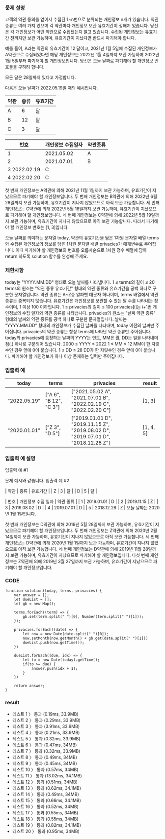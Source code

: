 ### 문제 설명
고객의 약관 동의를 얻어서 수집된 1~n번으로 분류되는 개인정보 n개가 있습니다. 약관 종류는 여러 가지 있으며 각 약관마다 개인정보 보관 유효기간이 정해져 있습니다. 당신은 각 개인정보가 어떤 약관으로 수집됐는지 알고 있습니다. 수집된 개인정보는 유효기간 전까지만 보관 가능하며, 유효기간이 지났다면 반드시 파기해야 합니다.

예를 들어, A라는 약관의 유효기간이 12 달이고, 2021년 1월 5일에 수집된 개인정보가 A약관으로 수집되었다면 해당 개인정보는 2022년 1월 4일까지 보관 가능하며 2022년 1월 5일부터 파기해야 할 개인정보입니다.
당신은 오늘 날짜로 파기해야 할 개인정보 번호들을 구하려 합니다.

모든 달은 28일까지 있다고 가정합니다.

다음은 오늘 날짜가 2022.05.19일 때의 예시입니다.

| 약관 | 종류 | 유효기간 |
| ---- | ---- | ---- |
| A | 6 | 달 |
| B | 12 | 달 |
| C | 3 | 달 |

| 번호 | 개인정보 수집일자 | 약관종류 |
| ---- | ---- | ---- |
| 1 | 2021.05.02 | A |
| 2 | 2021.07.01 | B |
| 3	2022.02.19 | C | 
| 4	2022.02.20 | C |

첫 번째 개인정보는 A약관에 의해 2021년 11월 1일까지 보관 가능하며, 유효기간이 지났으므로 파기해야 할 개인정보입니다.
두 번째 개인정보는 B약관에 의해 2022년 6월 28일까지 보관 가능하며, 유효기간이 지나지 않았으므로 아직 보관 가능합니다.
세 번째 개인정보는 C약관에 의해 2022년 5월 18일까지 보관 가능하며, 유효기간이 지났으므로 파기해야 할 개인정보입니다.
네 번째 개인정보는 C약관에 의해 2022년 5월 19일까지 보관 가능하며, 유효기간이 지나지 않았으므로 아직 보관 가능합니다.
따라서 파기해야 할 개인정보 번호는 [1, 3]입니다.

오늘 날짜를 의미하는 문자열 today, 약관의 유효기간을 담은 1차원 문자열 배열 terms와 수집된 개인정보의 정보를 담은 1차원 문자열 배열 privacies가 매개변수로 주어집니다. 이때 파기해야 할 개인정보의 번호를 오름차순으로 1차원 정수 배열에 담아 return 하도록 solution 함수를 완성해 주세요.

### 제한사항
today는 "YYYY.MM.DD" 형태로 오늘 날짜를 나타냅니다.
1 ≤ terms의 길이 ≤ 20
terms의 원소는 "약관 종류 유효기간" 형태의 약관 종류와 유효기간을 공백 하나로 구분한 문자열입니다.
약관 종류는 A~Z중 알파벳 대문자 하나이며, terms 배열에서 약관 종류는 중복되지 않습니다.
유효기간은 개인정보를 보관할 수 있는 달 수를 나타내는 정수이며, 1 이상 100 이하입니다.
1 ≤ privacies의 길이 ≤ 100
privacies[i]는 i+1번 개인정보의 수집 일자와 약관 종류를 나타냅니다.
privacies의 원소는 "날짜 약관 종류" 형태의 날짜와 약관 종류를 공백 하나로 구분한 문자열입니다.
날짜는 "YYYY.MM.DD" 형태의 개인정보가 수집된 날짜를 나타내며, today 이전의 날짜만 주어집니다.
privacies의 약관 종류는 항상 terms에 나타난 약관 종류만 주어집니다.
today와 privacies에 등장하는 날짜의 YYYY는 연도, MM은 월, DD는 일을 나타내며 점(.) 하나로 구분되어 있습니다.
2000 ≤ YYYY ≤ 2022
1 ≤ MM ≤ 12
MM이 한 자릿수인 경우 앞에 0이 붙습니다.
1 ≤ DD ≤ 28
DD가 한 자릿수인 경우 앞에 0이 붙습니다.
파기해야 할 개인정보가 하나 이상 존재하는 입력만 주어집니다.

### 입출력 예
| today | terms | privacies | result |
| ---- | ---- | ---- | ---- |
| "2022.05.19" | ["A 6", "B 12", "C 3"] | ["2021.05.02 A", "2021.07.01 B", "2022.02.19 C", "2022.02.20 C"] | [1, 3] |
| "2020.01.01" | ["Z 3", "D 5"] | ["2019.01.01 D", "2019.11.15 Z", "2019.08.02 D", "2019.07.01 D", "2018.12.28 Z"] | [1, 4, 5] |

### 입출력 예 설명
입출력 예 #1

문제 예시와 같습니다.
입출력 예 #2

| 약관 | 종류 | 유효기간 |
| Z | 3 | 달 |
| D | 5 | 달 |

| 번호 | 개인정보 수집 일자 | 약관 종류 |
| 1 | 2019.01.01 | D |
| 2 | 2019.11.15 | Z |
| 3 | 2019.08.02 | D |
| 4 | 2019.07.01 | D |
| 5 | 2018.12.28 | Z |
오늘 날짜는 2020년 1월 1일입니다.

첫 번째 개인정보는 D약관에 의해 2019년 5월 28일까지 보관 가능하며, 유효기간이 지났으므로 파기해야 할 개인정보입니다.
두 번째 개인정보는 Z약관에 의해 2020년 2월 14일까지 보관 가능하며, 유효기간이 지나지 않았으므로 아직 보관 가능합니다.
세 번째 개인정보는 D약관에 의해 2020년 1월 1일까지 보관 가능하며, 유효기간이 지나지 않았으므로 아직 보관 가능합니다.
네 번째 개인정보는 D약관에 의해 2019년 11월 28일까지 보관 가능하며, 유효기간이 지났으므로 파기해야 할 개인정보입니다.
다섯 번째 개인정보는 Z약관에 의해 2019년 3월 27일까지 보관 가능하며, 유효기간이 지났으므로 파기해야 할 개인정보입니다.

### CODE
~~~
function solution(today, terms, privacies) {
    var answer = [];
    let dueList = [];
    let gb = new Map();
    
    terms.forEach((term) => {
        gb.set(term.split(" ")[0], Number(term.split(" ")[1]));
    });
    
    privacies.forEach((date) => {
        let now = new Date(date.split(" ")[0]);
        now.setMonth(now.getMonth() + gb.get(date.split(" ")[1]))
        dueList.push(now.getTime());
    })
    
    dueList.forEach((due, idx) => {
        let to = new Date(today).getTime();
        if(to >= due) {
            answer.push(idx + 1);
        }
    })
    
    return answer;
}
~~~

### result
- 테스트 1 〉	통과 (0.19ms, 33.9MB)
- 테스트 2 〉	통과 (0.29ms, 33.9MB)
- 테스트 3 〉	통과 (3.91ms, 33.9MB)
- 테스트 4 〉	통과 (0.21ms, 33.9MB)
- 테스트 5 〉	통과 (0.32ms, 33.9MB)
- 테스트 6 〉	통과 (0.47ms, 34MB)
- 테스트 7 〉	통과 (0.32ms, 33.9MB)
- 테스트 8 〉	통과 (0.49ms, 34MB)
- 테스트 9 〉	통과 (0.45ms, 34MB)
- 테스트 10 〉	통과 (0.57ms, 34MB)
- 테스트 11 〉	통과 (13.02ms, 34.1MB)
- 테스트 12 〉	통과 (0.51ms, 34MB)
- 테스트 13 〉	통과 (0.62ms, 34.1MB)
- 테스트 14 〉	통과 (0.49ms, 34MB)
- 테스트 15 〉	통과 (0.66ms, 34.1MB)
- 테스트 16 〉	통과 (0.52ms, 34MB)
- 테스트 17 〉	통과 (0.55ms, 34MB)
- 테스트 18 〉	통과 (0.55ms, 34MB)
- 테스트 19 〉	통과 (0.82ms, 34.1MB)
- 테스트 20 〉	통과 (0.95ms, 34MB)

